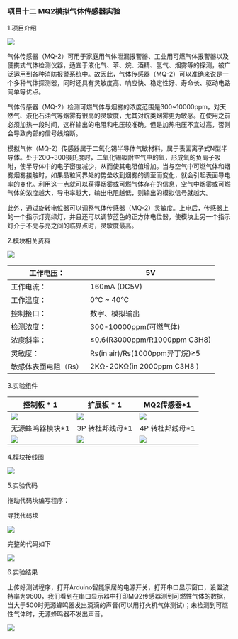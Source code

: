 ### 项目十二 MQ2模拟气体传感器实验

1.项目介绍

![](./media/image-20250723111301996.png)

气体传感器（MQ-2）可用于家庭用气体泄漏报警器、工业用可燃气体报警器以及便携式气体检测仪器，适宜于液化气、苯、烷、酒精、氢气、烟雾等的探测，被广泛运用到各种消防报警系统中。故因此，气体传感器（MQ-2）可以准确来说是一个多种气体探测器，同时还具有灵敏度高、响应快、稳定性好、寿命长、驱动电路简单等优点。

气体传感器（MQ-2）检测可燃气体与烟雾的浓度范围是300~10000ppm，对天然气、液化石油气等烟雾有很高的灵敏度，尤其对烷类烟雾更为敏感。在使用之前必须加热一段时间，这样输出的电阻和电压较准确。但是加热电压不宜过高，否则会导致内部的信号线熔断。

模拟气体（MQ-2）传感器属于二氧化锡半导体气敏材料，属于表面离子式N型半导体。处于200~300摄氏度时，二氧化锡吸附空气中的氧，形成氧的负离子吸附，使半导体中的电子密度减少，从而使其电阻值增加。当与空气中可燃气体和烟雾烟雾接触时，如果晶粒间界处的势垒收到烟雾的调至而变化，就会引起表面导电率的变化。利用这一点就可以获得烟雾或可燃气体存在的信息，空气中烟雾或可燃气体的浓度越大，导电率越大，输出电阻越低，则输出的模拟信号就越大。

此外，通过旋转电位器可以调整气体传感器（MQ-2）灵敏度。上电后，传感器上的一个指示灯亮绿灯，并且还可以调节蓝色的正方体电位器，使模块上另一个指示灯介于不亮与亮之间的临界点时，灵敏度最高。

2.模块相关资料

![](./media/image-20250723111339605.png)

| 工作电压：           | 5V                             |
| -------------------- | ------------------------------ |
| 工作电流：           | 160mA (DC5V)                   |
| 工作温度：           | 0°C ~ 40°C                     |
| 控制接口：           | 数字、模拟输出                 |
| 检测浓度：           | 300-10000ppm(可燃气体)         |
| 浓度斜率：           | ≤0.6(R3000ppm/R1000ppm C3H8)   |
| 灵敏度：             | Rs(in air)/Rs(1000ppm异丁烷)≥5 |
| 敏感体表面电阻（Rs） | 2KΩ-20KΩ(in 2000ppm C3H8 )     |

3.实验组件

| 控制板 * 1                               | 扩展板 * 1                               | MQ2传感器*1                              |
| ---------------------------------------- | ---------------------------------------- | ---------------------------------------- |
| ![](./media/image-20250722171949593.png) | ![](./media/image-20250722171957582.png) | ![](./media/image-20250723111301996.png) |
| 无源蜂鸣器模块*1                         | 3P 转杜邦线母*1                          | 4P 转杜邦线母*1                          |
| ![](./media/image-20250723094635009.png) | ![](./media/image-20250722172025792.png) | ![](./media/image-20250723103858656.png) |

4.模块接线图

![](./media/image-20250723111743135.png)

5.实验代码

拖动代码块编写程序：

寻找代码块

![](./media/image-20250723111817980.png)

完整的代码如下

![](./media/image-20250723111830866.png)

6.实验结果

上传好测试程序，打开Arduino智能家居的电源开关，打开串口显示窗口，设置波特率为9600，我们看到在串口显示器中打印MQ2传感器测到可燃性气体的数据，当大于500时无源蜂鸣器发出滴滴的声音(可以用打火机气体测试)；未检测到可燃性气体时，无源蜂鸣器不发出声音。

![](./media/image-20250723111852032.png)